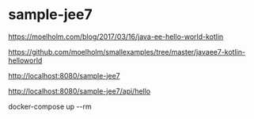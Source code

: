 # sample-jee7

<https://moelholm.com/blog/2017/03/16/java-ee-hello-world-kotlin>

<https://github.com/moelholm/smallexamples/tree/master/javaee7-kotlin-helloworld>

<http://localhost:8080/sample-jee7>

<http://localhost:8080/sample-jee7/api/hello>

docker-compose up --rm
